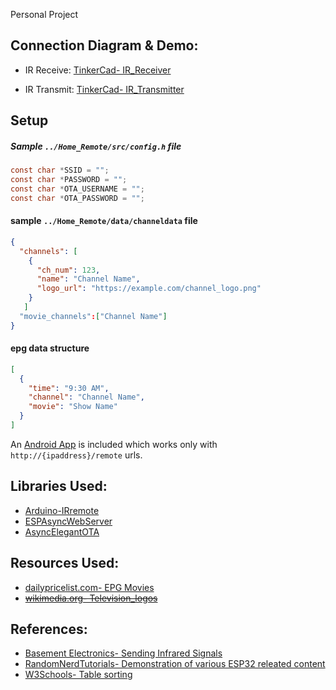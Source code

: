 Personal Project
## Connection Diagram & Demo:
- IR Receive: [TinkerCad- IR_Receiver](https://www.tinkercad.com/things/c8LqrfZuHpZ)

- IR Transmit: [TinkerCad- IR_Transmitter](https://www.tinkercad.com/things/cOmIBrUoD2K)

## Setup 
##### Sample `../Home_Remote/src/config.h` file
```c
const char *SSID = "";
const char *PASSWORD = "";
const char *OTA_USERNAME = "";
const char *OTA_PASSWORD = "";
```
#### sample `../Home_Remote/data/channeldata` file

```json
{
  "channels": [
    {
      "ch_num": 123,
      "name": "Channel Name",
      "logo_url": "https://example.com/channel_logo.png"
    }
   ]
  "movie_channels":["Channel Name"]
}
```
#### epg data structure
```json
[
  {
    "time": "9:30 AM",
    "channel": "Channel Name",
    "movie": "Show Name"
  }
]
  ```

An [Android App](https://raw.githubusercontent.com/abhishekabhi789/Home_Remote/main/AndroidApp/app/debug/app-debug.apk) is included which works only with `http://{ipaddress}/remote` urls.



## Libraries Used:
- [Arduino-IRremote](https://github.com/Arduino-IRremote/Arduino-IRremote)
- [ESPAsyncWebServer](https://github.com/me-no-dev/ESPAsyncWebServer)
- [AsyncElegantOTA](https://github.com/ayushsharma82/AsyncElegantOTA)

## Resources Used:
- [dailypricelist.com- EPG Movies](https://dailypricelist.com/malayalam-tv-movies-list-today.php)
- [~~wikimedia.org- Television_logos~~](https://commons.wikimedia.org/wiki/Category:Television_logos)


## References:
- [Basement Electronics- Sending Infrared Signals](https://youtu.be/2k7lWihdlFY)
- [RandomNerdTutorials- Demonstration of various ESP32 releated content](https://randomnerdtutorials.com/)
- [W3Schools- Table sorting](https://www.w3schools.com/howto/howto_js_sort_table.asp)
